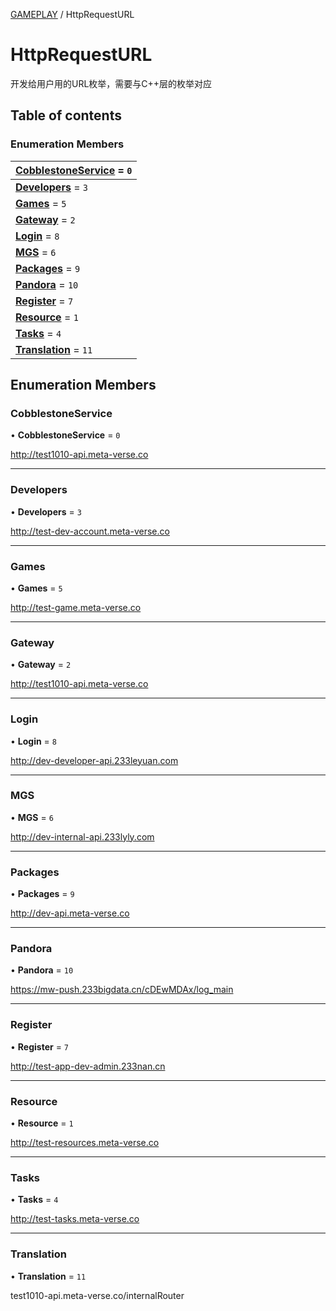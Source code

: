 [GAMEPLAY](../groups/Core.GAMEPLAY.md) / HttpRequestURL

# HttpRequestURL <Badge type="tip" text="Enumeration" /> <Score text="HttpRequestURL" />

<p class="content-big"> 开发给用户用的URL枚举，需要与C++层的枚举对应 </p>

## Table of contents

### Enumeration Members <Score text="Enumeration" /> 
| **[CobblestoneService](mw.HttpRequestURL.md#cobblestoneservice)** = ``0``  |
| :----- |
| **[Developers](mw.HttpRequestURL.md#developers)** = ``3`` |
| **[Games](mw.HttpRequestURL.md#games)** = ``5`` |
| **[Gateway](mw.HttpRequestURL.md#gateway)** = ``2`` |
| **[Login](mw.HttpRequestURL.md#login)** = ``8`` |
| **[MGS](mw.HttpRequestURL.md#mgs)** = ``6`` |
| **[Packages](mw.HttpRequestURL.md#packages)** = ``9`` |
| **[Pandora](mw.HttpRequestURL.md#pandora)** = ``10`` |
| **[Register](mw.HttpRequestURL.md#register)** = ``7`` |
| **[Resource](mw.HttpRequestURL.md#resource)** = ``1`` |
| **[Tasks](mw.HttpRequestURL.md#tasks)** = ``4`` |
| **[Translation](mw.HttpRequestURL.md#translation)** = ``11`` |

## Enumeration Members

### CobblestoneService <Score text="CobblestoneService" /> 

• **CobblestoneService** = ``0``

http://test1010-api.meta-verse.co

___

### Developers <Score text="Developers" /> 

• **Developers** = ``3``

http://test-dev-account.meta-verse.co

___

### Games <Score text="Games" /> 

• **Games** = ``5``

http://test-game.meta-verse.co

___

### Gateway <Score text="Gateway" /> 

• **Gateway** = ``2``

http://test1010-api.meta-verse.co

___

### Login <Score text="Login" /> 

• **Login** = ``8``

http://dev-developer-api.233leyuan.com

___

### MGS <Score text="MGS" /> 

• **MGS** = ``6``

http://dev-internal-api.233lyly.com

___

### Packages <Score text="Packages" /> 

• **Packages** = ``9``

http://dev-api.meta-verse.co

___

### Pandora <Score text="Pandora" /> 

• **Pandora** = ``10``

https://mw-push.233bigdata.cn/cDEwMDAx/log_main

___

### Register <Score text="Register" /> 

• **Register** = ``7``

http://test-app-dev-admin.233nan.cn

___

### Resource <Score text="Resource" /> 

• **Resource** = ``1``

http://test-resources.meta-verse.co

___

### Tasks <Score text="Tasks" /> 

• **Tasks** = ``4``

http://test-tasks.meta-verse.co

___

### Translation <Score text="Translation" /> 

• **Translation** = ``11``

test1010-api.meta-verse.co/internalRouter
